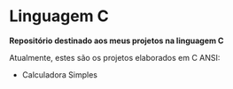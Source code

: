 # Linguagem C
 **Repositório destinado aos meus projetos na linguagem C**

 Atualmente, estes são os projetos elaborados em C ANSI:

 - Calculadora Simples
